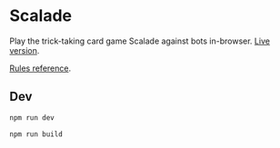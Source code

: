 # Scalade

Play the trick-taking card game Scalade against bots in-browser. [Live version](https://adbond.github.io/scalade/).

[Rules reference](https://repiqued-interests.co.uk/games/scalade).

## Dev

```sh
npm run dev

npm run build
```
